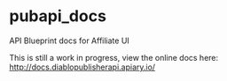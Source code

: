 # pubapi_docs
API Blueprint docs for Affiliate UI

This is still a work in progress, view the online docs here: http://docs.diablopublisherapi.apiary.io/
